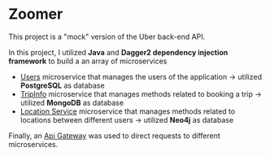 # Zoomer

This project is a "mock" version of the Uber back-end API.

In this project, I utilized **Java** and **Dagger2 dependency injection framework** to build a an array of microservices
* [Users](UserMicroservice/) microservice that manages the users of the application -> utilized **PostgreSQL** as database
* [TripInfo](TripinfoMicroservice/) microservice that manages methods related to booking a trip -> utilized **MongoDB** as database
* [Location Service](locationmicroservice/) microservice that manages methods related to locations between different users -> utilized **Neo4j** as database

Finally, an [Api Gateway](ApiGateway/) was used to direct requests to different microservices.
